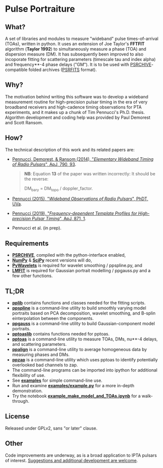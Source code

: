 Pulse Portraiture
=================


## What?

A set of libraries and modules to measure "wideband" pulse times-of-arrival (TOAs), written in python. It uses an extension of Joe Taylor's **FFTFIT** algorithm (**Taylor 1992**) to simultaneously measure a phase (TOA) and dispersion measure (DM).  It has subsequently been improved to also incoporate fitting for scattering parameters (timescale tau and index alpha) and frequency**-4 phase delays ("GM"). It is to be used with [PSRCHIVE][psrchive]-compatible folded archives ([PSRFITS][psrfits] format).

## Why?

The motivation behind writing this software was to develop a wideband measurement routine for high-precision pulsar timing in the era of very broadband receivers and high-cadence timing observations for PTA experiments, and it makes up a chunk of Tim Pennucci's Ph.D. thesis. Algorithm development and coding help was provided by Paul Demorest and Scott Ransom.

## How?

The technical description of this work and its related papers are:

* [Pennucci, Demorest, & Ransom (2014), "_Elementary Wideband Timing of Radio Pulsars_", ApJ, 790, 93][2014].

  > **NB**: Equation **13** of the paper was written incorrectly: It should be the reverse:
  >
  > DM<sub>bary</sub> = DM<sub>topo</sub> / doppler_factor.

* [Pennucci (2015), "_Wideband Observations of Radio Pulsars_", PhDT, UVa][2015].
* [Pennucci (2019), "_Frequency-dependent Template Profiles for High-precision Pulsar Timing_", ApJ, 871, 1][2019].
* Pennucci et al. (in prep).

## Requirements

* [**PSRCHIVE**][psrchive], compiled with the python-interface enabled,
* [**NumPy**][numpy] & [**SciPy**][scipy] recent versions will do,
* [**PyWavelets**][pywt] is required for wavelet smoothing / ppspline.py, and
* [**LMFIT**][lmfit] is required for Gaussian portrait modelling / ppgauss.py and a few other functions.

## TL;DR

* [**pplib**][pplib] contains functions and classes needed for the fitting scripts.
* [**ppspline**][ppspline] is a command-line utility to build smoothly varying model portraits based on PCA decomposition, wavelet smoothing, and B-splin einterpolation between the components.
* [**ppgauss**][ppgauss] is a command-line utility to build Gaussian-component model portraits.
* [**pptoaslib**][pptoaslib] contains functions needed for pptoas.
* [**pptoas**][pptoas] is a command-line utility to measure TOAs, DMs, nu**-4 delays, and scattering parameters.
* [**ppalign**][ppalign] is a command-line utility to average homogeneous data by measuring phases and DMs.
* [**ppzap**][ppzap] is a command-line utility which uses pptoas to identify potentially overlooked bad channels to zap.
* The command-line programs can be imported into ipython for additional flexibility of use.
* See [**examples**][examples] for simple command-line use.
* Run and examine [**examples/example.py**][examplespy] for a more in-depth demonstration.
* Try the notebook [**example_make_model_and_TOAs.ipynb**][examplenb] for a walk-through.

## License

Released under GPLv2, sans "or later" clause.

## Other

Code improvements are underway, as is a broad application to IPTA pulsars of interest. [Suggestions and additional development are welcome](https://github.com/pennucci/PulsePortraiture).

[psrfits]: https://www.atnf.csiro.au/research/pulsar/psrfits_definition/Psrfits.html

[2014]: https://doi.org/10.1088/0004-637X/790/2/93
[2015]: https://doi.org/10.18130/V3W56C
[2019]: https://doi.org/10.3847/1538-4357/aaf6ef

[psrchive]: http://psrchive.sourceforge.net/
[numpy]: https://numpy.org/
[scipy]: https://www.scipy.org/
[pywt]: https://pywavelets.readthedocs.io/en/latest/ref/wavelets.html
[lmfit]: https://lmfit.github.io/lmfit-py/index.html

[pplib]: https://github.com/pennucci/PulsePortraiture/blob/master/pplib.py
[ppspline]: https://github.com/pennucci/PulsePortraiture/blob/master/ppspline.py
[ppgauss]: https://github.com/pennucci/PulsePortraiture/blob/master/ppgauss.py
[pptoaslib]: https://github.com/pennucci/PulsePortraiture/blob/master/pptoaslib.py
[pptoas]: https://github.com/pennucci/PulsePortraiture/blob/master/pptoas.py
[ppalign]: https://github.com/pennucci/PulsePortraiture/blob/master/ppalign.py
[ppzap]: https://github.com/pennucci/PulsePortraiture/blob/master/ppzap.py
[examples]: https://github.com/pennucci/PulsePortraiture/tree/master/examples
[examplespy]: https://github.com/pennucci/PulsePortraiture/blob/master/examples/example.py
[examplenb]: https://github.com/pennucci/PulsePortraiture/blob/master/examples/example_make_model_and_TOAs.ipynb
